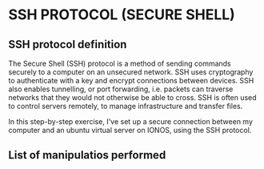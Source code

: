 # SSH PROTOCOL (SECURE SHELL)

## SSH protocol definition

The Secure Shell (SSH) protocol is a method of sending commands securely to a computer on an unsecured network. SSH uses cryptography to authenticate with a key and encrypt connections between devices. SSH also enables tunnelling, or port forwarding, i.e. packets can traverse networks that they would not otherwise be able to cross. SSH is often used to control servers remotely, to manage infrastructure and transfer files.

In this step-by-step exercise, I've set up a secure connection between my computer and an ubuntu virtual server on IONOS, using the SSH protocol. 

## List of manipulatios performed 
